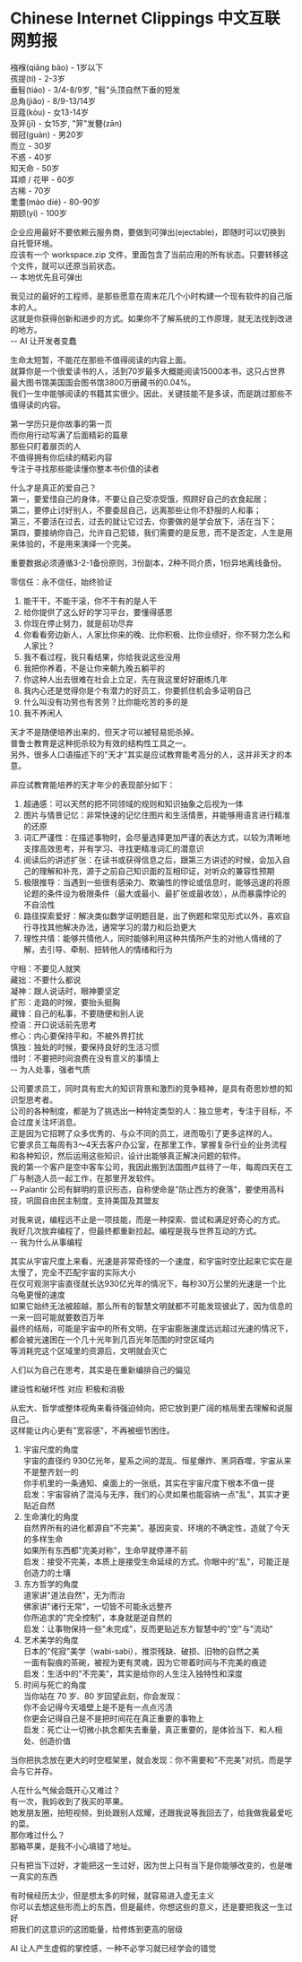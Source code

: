 # Chinese Internet Clippings 中文互联网剪报

襁褓(qiǎng bǎo) - 1岁以下  
孩提(tí) - 2-3岁  
垂髫(tiáo) - 3/4-8/9岁, "髫"头顶自然下垂的短发  
总角(jiǎo) - 8/9-13/14岁  
豆蔻(kòu) - 女13-14岁  
及笄(jī) - 女15岁, "笄"发簪(zān)  
弱冠(guàn) - 男20岁  
而立 - 30岁  
不惑 - 40岁  
知天命 - 50岁  
耳顺 / 花甲 - 60岁  
古稀 - 70岁  
耄耋(mào dié) - 80-90岁  
期颐(yí) - 100岁  

企业应用最好不要依赖云服务商，要做到可弹出(ejectable)，即随时可以切换到自托管环境。  
应该有一个 workspace.zip 文件，里面包含了当前应用的所有状态。只要转移这个文件，就可以还原当前状态。  
-- 本地优先且可弹出  

我见过的最好的工程师，是那些愿意在周末花几个小时构建一个现有软件的自己版本的人。  
这就是你获得创新和进步的方式。如果你不了解系统的工作原理，就无法找到改进的地方。  
-- AI 让开发者变蠢  

生命太短暂，不能花在那些不值得阅读的内容上面。  
就算你是一个很爱读书的人，活到70岁最多大概能阅读15000本书，这只占世界最大图书馆美国国会图书馆3800万册藏书的0.04%。  
我们一生中能够阅读的书籍其实很少。因此，关键技能不是多读，而是跳过那些不值得读的内容。  

第一学历只是你故事的第一页  
而你用行动写满了后面精彩的篇章  
那些只盯着扉页的人  
不值得拥有你后续的精彩内容  
专注于寻找那些能读懂你整本书价值的读者  

什么才是真正的爱自己？  
第一，要爱惜自己的身体，不要让自己受凉受饿，照顾好自己的衣食起居；  
第二，要停止讨好别人，不要委屈自己，远离那些让你不舒服的人和事；  
第三，不要活在过去，过去的就让它过去，你要做的是学会放下，活在当下；  
第四，要接纳你自己，允许自己犯错，我们需要的是反思，而不是否定，人生是用来体验的，不是用来演绎一个完美。  

重要数据必须遵循3-2-1备份原则，3份副本，2种不同介质，1份异地离线备份。  

零信任：永不信任，始终验证  

1. 能干干，不能干滚，你不干有的是人干  
2. 给你提供了这么好的学习平台，要懂得感恩  
3. 你现在停止努力，就是前功尽弃  
4. 你看看旁边新人，人家比你来的晚、比你积极、比你业绩好，你不努力怎么和人家比？  
5. 我不看过程，我只看结果，你给我说这些没用  
6. 我把你养着，不是让你来朝九晚五躺平的  
7. 你这种人出去很难在社会上立足，先在我这里好好磨练几年  
8. 我内心还是觉得你是个有潜力的好员工，你要抓住机会多证明自己  
9. 什么叫没有功劳也有苦劳？比你能吃苦的多的是  
10. 我不养闲人  

天才不是随便培养出来的，但天才可以被轻易扼杀掉。  
普鲁士教育是这种扼杀较为有效的结构性工具之一。  
另外，很多人口语描述下的"天才"其实是应试教育能考高分的人，这并非天才的本意。  

非应试教育能培养的天才年少的表现部分如下：  

1. 超通感：可以天然的把不同领域的规则和知识抽象之后视为一体  
2. 图片与情景记忆：非常快速的记忆住图片和生活情景，并能够用语言进行精准的还原  
3. 词汇严谨性：在描述事物时，会尽量选择更加严谨的表达方式，以较为清晰地支撑高效思考，并有学习、寻找更精准词汇的潜意识  
4. 阅读后的讲述扩张：在读书或获得信息之后，跟第三方讲述的时候，会加入自己的理解和补充，源于之前自己知识面的互相印证，对听众的兼容性预期  
5. 极限推导：当遇到一些很有感染力、欺骗性的悖论或信息时，能够迅速的将原论题的条件设为极限条件（最大或最小、最扩张或最收敛），从而暴露悖论的不自洽性  
6. 路径探索爱好：解决类似数学证明题目是，出了例题和常见形式以外，喜欢自行寻找其他解决办法，通常学习的潜力和后劲更大  
7. 理性共情：能够共情他人，同时能够利用这种共情所产生的对他人情绪的了解，去引导、牵制、扭转他人的情绪和行为  

守相：不要见人就笑  
藏拙：不要什么都说  
凝神：跟人说话时，眼神要坚定  
扩形：走路的时候，要抬头挺胸  
藏锋：自己的私事，不要随便和别人说  
控语：开口说话前先思考  
修心：内心要保持平和，不被外界打扰  
慎独：独处的时候，要保持良好的生活习惯  
惜时：不要把时间浪费在没有意义的事情上  
-- 为人处事，强者气质  

公司要求员工，同时具有宏大的知识背景和激烈的竞争精神，是具有奇思妙想的知识型思考者。  
公司的各种制度，都是为了挑选出一种特定类型的人：独立思考，专注于目标，不会过度关注坏消息。  
正是因为它招聘了众多优秀的、与众不同的员工，进而吸引了更多这样的人。  
它要求员工每周有3～4天去客户办公室，在那里工作，掌握复杂行业的业务流程和各种知识，然后运用这些知识，设计出能够真正解决问题的软件。  
我的第一个客户是空中客车公司，我因此搬到法国图卢兹待了一年，每周四天在工厂与制造人员一起工作，在那里开发软件。  
-- Palantir 公司有鲜明的意识形态，自称使命是"防止西方的衰落"，要使用高科技，巩固自由民主制度，支持美国及其盟友  

对我来说，编程远不止是一项技能，而是一种探索、尝试和满足好奇心的方式。  
我好几次放弃编程了，但最终都重新捡起。编程是我与世界互动的方式。  
-- 我为什么从事编程  

其实从宇宙尺度上来看，光速是非常奇怪的一个速度，和宇宙时空比起来它实在是太慢了，完全不匹配宇宙的实际大小  
在仅可观测宇宙直径就长达930亿光年的情况下，每秒30万公里的光速是一个比乌龟更慢的速度  
如果它始终无法被超越，那么所有的智慧文明就都不可能发现彼此了，因为信息的一来一回可能就要数百万年  
最终的结局，可能是宇宙中的所有文明，在宇宙膨胀速度远远超过光速的情况下，都会被光速困在一个几十光年到几百光年范围的时空区域内  
等消耗完这个区域里的资源后，文明就会灭亡  

人们以为自己在思考，其实是在重新编排自己的偏见  

建设性和破坏性 对应 积极和消极  

从宏大、哲学或整体视角来看待强迫倾向，把它放到更广阔的格局里去理解和说服自己。  
这样能让内心更有"宽容感"，不再被细节困住。  

1. 宇宙尺度的角度  
   宇宙的直径约 930亿光年，星系之间的混乱、恒星爆炸、黑洞吞噬，宇宙从来不是整齐划一的  
   你手机里的一条通知、桌面上的一张纸，其实在宇宙尺度下根本不值一提  
   启发：宇宙容纳了混沌与无序，我们的心灵如果也能容纳一点"乱"，其实才更贴近自然  
2. 生命演化的角度  
   自然界所有的进化都源自"不完美"。基因突变、环境的不确定性，造就了今天的多样生命  
   如果所有东西都"完美对称"，生命早就停滞不前  
   启发：接受不完美，本质上是接受生命延续的方式。你眼中的"乱"，可能正是创造力的土壤  
3. 东方哲学的角度  
   道家讲"道法自然"，无为而治  
   佛家讲"诸行无常"，一切皆不可能永远整齐  
   你所追求的"完全控制"，本身就是逆自然的  
   启发：让事物保持一些"未完成"，反而更贴近东方智慧中的"空"与"流动"  
4. 艺术美学的角度  
   日本的"侘寂"美学（wabi-sabi），推崇残缺、破损、旧物的自然之美  
   一面有裂痕的茶碗，被视为更有灵魂，因为它带着时间与不完美的痕迹  
   启发：生活中的"不完美"，其实是给你的人生注入独特性和深度  
5. 时间与死亡的角度  
   当你站在 70 岁、80 岁回望此刻，你会发现：  
   你不会记得今天墙壁上是不是有一点点污渍  
   你更会记得自己是不是把时间花在真正重要的事物上  
   启发：死亡让一切微小执念都失去重量，真正重要的，是体验当下、和人相处、创造价值  

当你把执念放在更大的时空框架里，就会发现：你不需要和"不完美"对抗，而是学会与它并存。

人在什么气候会既开心又难过？  
有一次，我妈收到了我买的苹果。  
她发朋友圈，拍短视频，到处跟别人炫耀，还跟我说等我回去了，给我做我最爱吃的菜。  
那你难过什么？  
那箱苹果，是我不小心填错了地址。  

只有把当下过好，才能把这一生过好，因为世上只有当下是你能够改变的，也是唯一真实的东西  

有时候经历太少，但是想太多的时候，就容易进入虚无主义  
你可以去想这些形而上的东西，但是最终，你想这些的意义，还是要把我这一生过好  
把我们的这意识的这团能量，给修炼到更高的层级  

AI 让人产生虚假的掌控感，一种不必学习就已经学会的错觉
